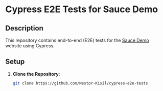 # Cypress E2E Tests for Sauce Demo

## Description
This repository contains end-to-end (E2E) tests for the [Sauce Demo](https://www.saucedemo.com/) website using Cypress.

## Setup

1. **Clone the Repository**:
   ```bash
   git clone https://github.com/Nestor-Kisil/cypress-e2e-tests
